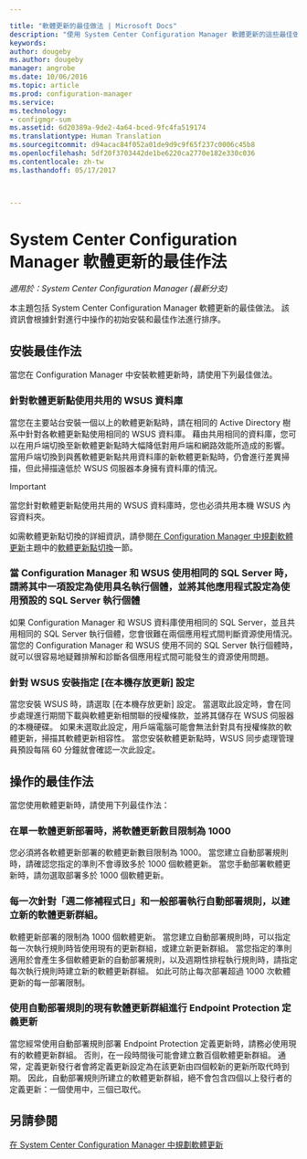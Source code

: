 ```yaml
---

title: "軟體更新的最佳做法 | Microsoft Docs"
description: "使用 System Center Configuration Manager 軟體更新的這些最佳做法。"
keywords: 
author: dougeby
ms.author: dougeby
manager: angrobe
ms.date: 10/06/2016
ms.topic: article
ms.prod: configuration-manager
ms.service: 
ms.technology:
- configmgr-sum
ms.assetid: 6d20389a-9de2-4a64-bced-9fc4fa519174
ms.translationtype: Human Translation
ms.sourcegitcommit: d94acac84f052a01de9d9c9f65f237c0006c45b8
ms.openlocfilehash: 5df20f3703442de1be6220ca2770e182e330c036
ms.contentlocale: zh-tw
ms.lasthandoff: 05/17/2017



---
```

# <a name="best-practices-for-software-updates-in-system-center-configuration-manager"></a>System Center Configuration Manager 軟體更新的最佳作法

*適用於：System Center Configuration Manager (最新分支)*

本主題包括 System Center Configuration Manager 軟體更新的最佳做法。 該資訊會根據針對進行中操作的初始安裝和最佳作法進行排序。  

## <a name="installation-best-practices"></a>安裝最佳作法  
 當您在 Configuration Manager 中安裝軟體更新時，請使用下列最佳做法。  

### <a name="use-a-shared-wsus-database-for-software-update-points"></a>針對軟體更新點使用共用的 WSUS 資料庫  
 當您在主要站台安裝一個以上的軟體更新點時，請在相同的 Active Directory 樹系中針對各軟體更新點使用相同的 WSUS 資料庫。 藉由共用相同的資料庫，您可以在用戶端切換至新軟體更新點時大幅降低對用戶端和網路效能所造成的影響。 當用戶端切換到與舊軟體更新點共用資料庫的新軟體更新點時，仍會進行差異掃描，但此掃描遠低於 WSUS 伺服器本身擁有資料庫的情況。  

> [!IMPORTANT]  
>  當您針對軟體更新點使用共用的 WSUS 資料庫時，您也必須共用本機 WSUS 內容資料夾。  

 如需軟體更新點切換的詳細資訊，請參閱[在 Configuration Manager 中規劃軟體更新](../../sum/plan-design/plan-for-software-updates.md)主題中的[軟體更新點切換](../../sum/plan-design/plan-for-software-updates.md#BKMK_SUPSwitching)一節。  

### <a name="when-configuration-manager-and-wsus-use-the-same-sql-server-configure-one-of-these-to-use-a-named-instance-and-the-other-to-use-the-default-instance-of-sql-server"></a>當 Configuration Manager 和 WSUS 使用相同的 SQL Server 時，請將其中一項設定為使用具名執行個體，並將其他應用程式設定為使用預設的 SQL Server 執行個體  
 如果 Configuration Manager 和 WSUS 資料庫使用相同的 SQL Server，並且共用相同的 SQL Server 執行個體，您會很難在兩個應用程式間判斷資源使用情況。 當您的 Configuration Manager 和 WSUS 使用不同的 SQL Server 執行個體時，就可以很容易地疑難排解和診斷各個應用程式間可能發生的資源使用問題。  

### <a name="specify-the-store-updates-locally-setting-for-the-wsus-installation"></a>針對 WSUS 安裝指定 [在本機存放更新] 設定  
 當您安裝 WSUS 時，請選取 [在本機存放更新] 設定。 當選取此設定時，會在同步處理進行期間下載與軟體更新相關聯的授權條款，並將其儲存在 WSUS 伺服器的本機硬碟。 如果未選取此設定，用戶端電腦可能會無法針對具有授權條款的軟體更新，掃描其軟體更新相容性。 當您安裝軟體更新點時，WSUS 同步處理管理員預設每隔 60 分鐘就會確認一次此設定。  

## <a name="operational-best-practices"></a>操作的最佳作法  
 當您使用軟體更新時，請使用下列最佳作法：  

### <a name="limit-software-updates-to-1000-in-a-single-software-update-deployment"></a>在單一軟體更新部署時，將軟體更新數目限制為 1000  
 您必須將各軟體更新部署的軟體更新數目限制為 1000。 當您建立自動部署規則時，請確認您指定的準則不會導致多於 1000 個軟體更新。 當您手動部署軟體更新時，請勿選取部署多於 1000 個軟體更新。  

### <a name="create-a-new-software-update-group-each-time-an-automatic-deployment-rule-runs-for-patch-tuesday-and-for-general-deployment"></a>每一次針對「週二修補程式日」和一般部署執行自動部署規則，以建立新的軟體更新群組。  
 軟體更新部署的限制為 1000 個軟體更新。 當您建立自動部署規則時，可以指定每一次執行規則時皆使用現有的更新群組，或建立新更新群組。 當您指定的準則適用於會產生多個軟體更新的自動部署規則，以及週期性排程執行規則時，請指定每次執行規則時建立新的軟體更新群組。 如此可防止每次部署超過 1000 次軟體更新的每一部署限制。  

### <a name="use-an-existing-software-update-group-for-automatic-deployment-rules-for-endpoint-protection-definition-updates"></a>使用自動部署規則的現有軟體更新群組進行 Endpoint Protection 定義更新  
 當您經常使用自動部署規則部署 Endpoint Protection 定義更新時，請務必使用現有的軟體更新群組。 否則，在一段時間後可能會建立數百個軟體更新群組。 通常，定義更新發行者會將定義更新設定為在該更新由四個較新的更新所取代時到期。 因此，自動部署規則所建立的軟體更新群組，絕不會包含四個以上發行者的定義更新：一個使用中，三個已取代。  

## <a name="see-also"></a>另請參閱  
 [在 System Center Configuration Manager 中規劃軟體更新](../../sum/plan-design/plan-for-software-updates.md)

